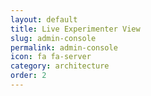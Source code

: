 ```yaml
---
layout: default
title: Live Experimenter View
slug: admin-console
permalink: admin-console
icon: fa fa-server   
category: architecture
order: 2
---
```

